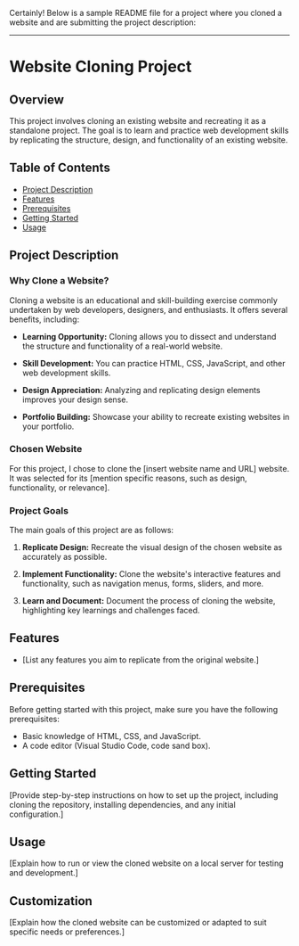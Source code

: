 Certainly! Below is a sample README file for a project where you cloned a website and are submitting the project description:

---

# Website Cloning Project

## Overview

This project involves cloning an existing website and recreating it as a standalone project. The goal is to learn and practice web development skills by replicating the structure, design, and functionality of an existing website.

## Table of Contents

- [Project Description](#project-description)
- [Features](#features)
- [Prerequisites](#prerequisites)
- [Getting Started](#getting-started)
- [Usage](#usage)


## Project Description

### Why Clone a Website?

Cloning a website is an educational and skill-building exercise commonly undertaken by web developers, designers, and enthusiasts. It offers several benefits, including:

- **Learning Opportunity:** Cloning allows you to dissect and understand the structure and functionality of a real-world website.

- **Skill Development:** You can practice HTML, CSS, JavaScript, and other web development skills.

- **Design Appreciation:** Analyzing and replicating design elements improves your design sense.

- **Portfolio Building:** Showcase your ability to recreate existing websites in your portfolio.

### Chosen Website

For this project, I chose to clone the [insert website name and URL] website. It was selected for its [mention specific reasons, such as design, functionality, or relevance].

### Project Goals

The main goals of this project are as follows:

1. **Replicate Design:** Recreate the visual design of the chosen website as accurately as possible.

2. **Implement Functionality:** Clone the website's interactive features and functionality, such as navigation menus, forms, sliders, and more.

3. **Learn and Document:** Document the process of cloning the website, highlighting key learnings and challenges faced.

## Features

- [List any features you aim to replicate from the original website.]

## Prerequisites

Before getting started with this project, make sure you have the following prerequisites:

- Basic knowledge of HTML, CSS, and JavaScript.
- A code editor (Visual Studio Code, code sand box).

## Getting Started

[Provide step-by-step instructions on how to set up the project, including cloning the repository, installing dependencies, and any initial configuration.]

## Usage

[Explain how to run or view the cloned website on a local server for testing and development.]

## Customization

[Explain how the cloned website can be customized or adapted to suit specific needs or preferences.]

